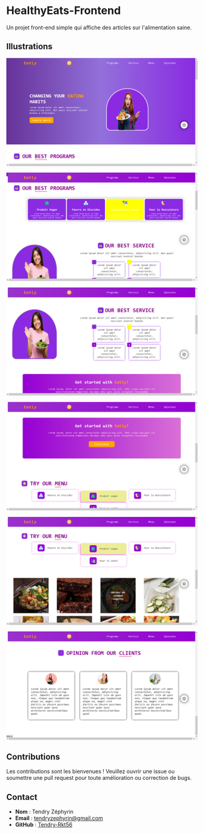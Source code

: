 # HealthyEats-Frontend
Un projet front-end simple qui affiche des articles sur l'alimentation saine.

## Illustrations
![Illustration 1](illustrations/01.png)

![Illustration 1](illustrations/02.png)

![Illustration 1](illustrations/03.png)

![Illustration 1](illustrations/04.png)

![Illustration 1](illustrations/05.png)

![Illustration 1](illustrations/06.png)

## Contributions
Les contributions sont les bienvenues ! Veuillez ouvrir une issue ou soumettre une pull request pour toute amélioration ou correction de bugs.

## Contact
- **Nom** : Tendry Zéphyrin
- **Email** : tendryzephyrin@gmail.com
- **GitHub** : [Tendry-Rkt56](https://github.com/Tendry-Rkt56)